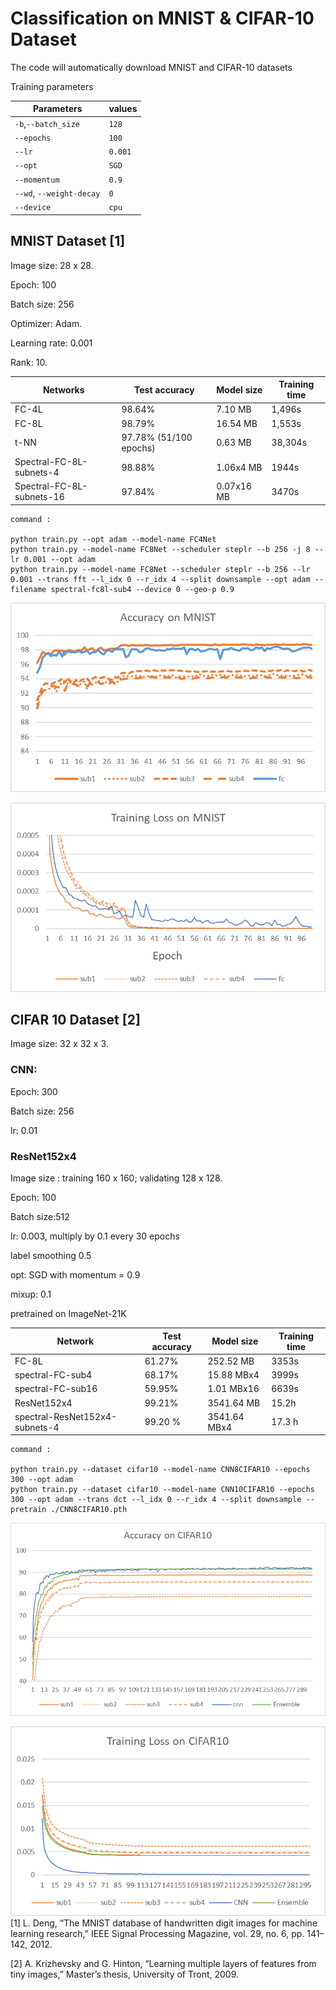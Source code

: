 # Classification on MNIST & CIFAR-10 Dataset 

The code will automatically download MNIST and CIFAR-10 datasets

Training parameters

| Parameters               | values  |
| ------------------------ | ------ |
| `-b`,`--batch_size`      | `128`   |
| `--epochs`               | `100`   |
| `--lr`                   | `0.001`  |
| `--opt`                  | `SGD`  |
| `--momentum`             | `0.9`  |
| `--wd`, `--weight-decay` | `0` |
| `--device`               | `cpu` |



## MNIST Dataset [1]

Image size: 28 x 28.  

Epoch: 100

Batch size: 256

Optimizer: Adam.

Learning rate: 0.001

Rank: 10.

| Networks         | Test accuracy | Model size | Training time|
| ---------------- | ------------- | --- | --- |
| FC-4L            | 98.64%        | 7.10 MB | 1,496s |
| FC-8L            |98.79%        | 16.54 MB | 1,553s |
| t-NN             |97.78% (51/100 epochs) | 0.63 MB | 38,304s |
| Spectral-FC-8L-subnets-4 |  98.88%  | 1.06x4 MB| 1944s|
| Spectral-FC-8L-subnets-16 |  97.84%  | 0.07x16 MB| 3470s |
```shell
command :

python train.py --opt adam --model-name FC4Net
python train.py --model-name FC8Net --scheduler steplr --b 256 -j 8 --lr 0.001 --opt adam
python train.py --model-name FC8Net --scheduler steplr --b 256 --lr 0.001 --trans fft --l_idx 0 --r_idx 4 --split downsample --opt adam --filename spectral-fc8l-sub4 --device 0 --geo-p 0.9
```

![img.png](../figs/AccuracyOnMNIST.png)

![img.png](../figs/TrainingLossOnMNIST.png)
## CIFAR 10 Dataset [2]

Image size: 32 x 32 x 3.

### CNN:

Epoch: 300

Batch size: 256

lr: 0.01

### ResNet152x4
Image size : training 160 x 160; validating 128 x 128.

Epoch: 100

Batch size:512

lr: 0.003, multiply by 0.1 every 30 epochs

label smoothing 0.5

opt: SGD with momentum = 0.9

mixup: 0.1

pretrained on ImageNet-21K

| Network     | Test accuracy | Model size | Training time|
| ----------- |  ------------- | --- | --- |
|FC-8L| 61.27% | 252.52 MB | 3353s |
|spectral-FC-sub4| 68.17% | 15.88 MBx4|3999s|
|spectral-FC-sub16| 59.95% | 1.01 MBx16|6639s|
| ResNet152x4 | 99.21% | 3541.64 MB| 15.2h |
| spectral-ResNet152x4-subnets-4| 99.20 %| 3541.64 MBx4 | 17.3 h |
```shell
command :

python train.py --dataset cifar10 --model-name CNN8CIFAR10 --epochs 300 --opt adam
python train.py --dataset cifar10 --model-name CNN10CIFAR10 --epochs 300 --opt adam --trans dct --l_idx 0 --r_idx 4 --split downsample --pretrain ./CNN8CIFAR10.pth
```
![img.png](../figs/AccuracyOnCIFAR10.png)

![img.png](../figs/TrainingLossonCIFAR10.png)
[1] L. Deng, “The MNIST database of handwritten digit images for machine learning research,” IEEE Signal Processing Magazine, vol. 29, no. 6, pp. 141–142, 2012.

[2] A. Krizhevsky and G. Hinton, “Learning multiple layers of features from tiny images,” Master’s thesis, University of Tront, 2009.